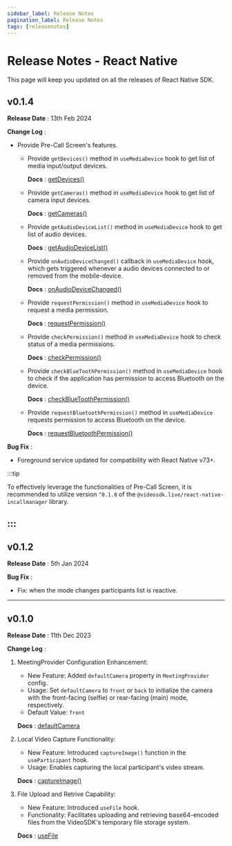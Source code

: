```yaml
---
sidebar_label: Release Notes
pagination_label: Release Notes
tags: [releasenotes]
---
```


# Release Notes - React Native

This page will keep you updated on all the releases of React Native SDK.

## v0.1.4

**Release Date** : 13th Feb 2024

**Change Log** :

- Provide Pre-Call Screen's features.

  - Provide `getDevices()` method in `useMediaDevice` hook to get list of media input/output devices.

    **Docs** : [getDevices()](../../api/sdk-reference/use-mediaDevice/methods.md#getdevices)

  - Provide `getCameras()` method in `useMediaDevice` hook to get list of camera input devices.

    **Docs** : [getCameras()](../../api/sdk-reference/use-mediaDevice/methods.md#getcameras)

  - Provide `getAudioDeviceList()` method in `useMediaDevice` hook to get list of audio devices.

    **Docs** : [getAudioDeviceList()](../../api/sdk-reference/use-mediaDevice/methods.md#getaudiodevicelist)

  - Provide `onAudioDeviceChanged()` callback in `useMediaDevice` hook, which gets triggered whenever a audio devices connected to or removed from the mobile-device.

    **Docs** : [onAudioDeviceChanged()](../../api/sdk-reference/use-mediaDevice/events.md#onaudiodevicechanged)

  - Provide `requestPermission()` method in `useMediaDevice` hook to request a media permission.

    **Docs** : [requestPermission()](../../api/sdk-reference/use-mediaDevice/methods.md#requestpermission)

  - Provide `checkPermission()` method in `useMediaDevice` hook to check status of a media permissions.

    **Docs** : [checkPermission()](../../api/sdk-reference/use-mediaDevice/methods.md#checkpermission)

  - Provide `checkBlueToothPermission()` method in `useMediaDevice` hook to check if the application has permission to access Bluetooth on the device.

    **Docs** : [checkBlueToothPermission()](../../api/sdk-reference/use-mediaDevice/methods.md#checkbluetoothpermission)

  - Provide `requestBluetoothPermission()` method in `useMediaDevice` requests permission to access Bluetooth on the device.

    **Docs** : [requestBluetoothPermission()](../../api/sdk-reference/use-mediaDevice/methods.md#requestbluetoothpermission)

**Bug Fix** :

- Foreground service updated for compatibility with React Native v73+.

:::tip

To effectively leverage the functionalities of Pre-Call Screen, it is recommended to utilize version `^0.1.0` of the `@videosdk.live/react-native-incallmanager` library.

:::
---

## v0.1.2

**Release Date** : 5th Jan 2024

**Bug Fix** :

- Fix: when the mode changes participants list is reactive.

---

## v0.1.0

**Release Date** : 11th Dec 2023

**Change Log** :

1. MeetingProvider Configuration Enhancement:

   - New Feature: Added `defaultCamera` property in `MeetingProvider` config.
   - Usage: Set `defaultCamera` to `front` or `back` to initialize the camera with the front-facing (selfie) or rear-facing (main) mode, respectively.
   - Default Value: `front`

   **Docs** : [defaultCamera](https://docs.videosdk.live/react-native/api/sdk-reference/meeting-provider#defaultcamera)

2. Local Video Capture Functionality:

   - New Feature: Introduced `captureImage()` function in the `useParticipant` hook.
   - Usage: Enables capturing the local participant's video stream.

   **Docs** : [captureImage()](https://docs.videosdk.live/react-native/api/sdk-reference/use-participant/methods#captureimage)

3. File Upload and Retrive Capability:

   - New Feature: Introduced `useFile` hook.
   - Functionality: Facilitates uploading and retrieving base64-encoded files from the VideoSDK's temporary file storage system.

   **Docs** : [useFile](https://docs.videosdk.live/react-native/api/sdk-reference/use-file)
